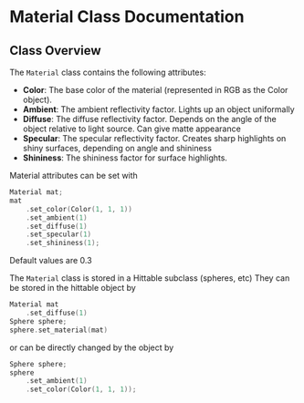 
# Material Class Documentation 

## Class Overview

The `Material` class contains the following attributes:

- **Color**: The base color of the material (represented in RGB as the Color object).
- **Ambient**: The ambient reflectivity factor. Lights up an object uniformally 
- **Diffuse**: The diffuse reflectivity factor. Depends on the angle of the object relative to light source. Can give matte appearance  
- **Specular**: The specular reflectivity factor. Creates sharp highlights on shiny surfaces, depending on angle and shininess
- **Shininess**: The shininess factor for surface highlights.

Material attributes can be set with 
```c++
Material mat;
mat
    .set_color(Color(1, 1, 1))
    .set_ambient(1)
    .set_diffuse(1)
    .set_specular(1)
    .set_shininess(1);
```
Default values are 0.3


The `Material` class is stored in a Hittable subclass (spheres, etc)
They can be stored in the hittable object by
```c++
Material mat
    .set_diffuse(1)
Sphere sphere;
sphere.set_material(mat)

```
or can be directly changed by the object by 
```c++
Sphere sphere; 
sphere
    .set_ambient(1)
    .set_color(Color(1, 1, 1));

```
